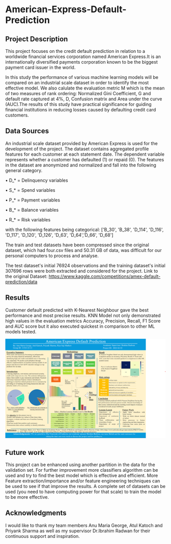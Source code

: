 

# American-Express-Default-Prediction


## Project Description

This project focuses on the credit default prediction in relation to a worldwide financial services corporation named American Express.It is an internationally diversified payments corporation known to be the biggest payment card issuer in the world.

In this study the performance of various machine learning models will be compared on an industrial scale dataset in order to identify the most effective model. We also calulate the evaluation metric M which is the mean of two measures of rank ordering: Normalized Gini Coefficient, G and default rate captured at 4%, D, Confusion matrix and Area under the curve (AUC).The results of this study have practical significance for guiding financial institutions in reducing losses caused by defaulting credit card customers.

## Data Sources

An industrial scale dataset provided by American Express is used for the development of the 
project. The dataset contains aggregated profile features for each customer at each statement 
date. The dependent variable represents whether a customer has defaulted (1) or repaid (0). The 
features in the dataset are anonymized and normalized and fall into the following general 
category. 

• D_* = Delinquency variables

• S_* = Spend variables 

• P_* = Payment variables 

• B_* = Balance variables 

• R_* = Risk variables 

with the following features being categorical: ['B_30', 'B_38', 'D_114', 'D_116', 'D_117', 
'D_120', 'D_126', 'D_63', 'D_64','D_66', 'D_68']

The train and test datasets have been compressed since the original dataset, which had four.csv files and 50.31 GB of data, was 
difficult for our personal computers to process and analyse.

The test dataset's initial 76924 observations and the training dataset's initial 307696 rows were both extracted and considered for the project.
Link to the original Dataset: https://www.kaggle.com/competitions/amex-default-prediction/data


## Results 

Customer default predicted with K-Nearest Neighbour gave the 
best performance and most precise results. KNN Model not only demonstrated high values in the
evaluation metrics Accuracy, Precision, Recall, F1 Score and 
AUC score but it also executed quickest in comparison to other ML 
models tested.

![Poster](poster.png)


## Future work

This project can be enhanced using another partition in the data for the validation set. For 
further improvement more classifiers algorithm can be used and try to find the best model 
which is effective and efficient. More Feature extraction/importance and/or feature engineering 
techniques can be used to see if that improve the results. A complete set 
of datasets can be used (you need to have computing power for that scale) to train the model to 
be more effective.

## Acknowledgments

I would like to thank my team members Anu Maria George, Atul Katoch and Priyank Sharma as well as my supervisor Dr.Ibrahim Radwan for their continuous support and inspiration.




